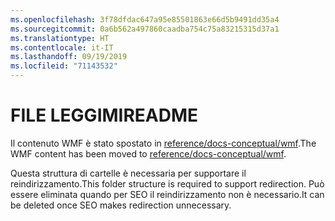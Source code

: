 ```yaml
---
ms.openlocfilehash: 3f78dfdac647a95e85501863e66d5b9491dd35a4
ms.sourcegitcommit: 0a6b562a497860caadba754c75a83215315d37a1
ms.translationtype: HT
ms.contentlocale: it-IT
ms.lasthandoff: 09/19/2019
ms.locfileid: "71143532"
---
```

# <a name="readme"></a><span data-ttu-id="ba479-101">FILE LEGGIMI</span><span class="sxs-lookup"><span data-stu-id="ba479-101">README</span></span>

<span data-ttu-id="ba479-102">Il contenuto WMF è stato spostato in [reference/docs-conceptual/wmf](https://github.com/MicrosoftDocs/PowerShell-Docs/tree/staging/reference/docs-conceptual/wmf).</span><span class="sxs-lookup"><span data-stu-id="ba479-102">The WMF content has been moved to [reference/docs-conceptual/wmf](https://github.com/MicrosoftDocs/PowerShell-Docs/tree/staging/reference/docs-conceptual/wmf).</span></span>

<span data-ttu-id="ba479-103">Questa struttura di cartelle è necessaria per supportare il reindirizzamento.</span><span class="sxs-lookup"><span data-stu-id="ba479-103">This folder structure is required to support redirection.</span></span> <span data-ttu-id="ba479-104">Può essere eliminata quando per SEO il reindirizzamento non è necessario.</span><span class="sxs-lookup"><span data-stu-id="ba479-104">It can be deleted once SEO makes redirection unnecessary.</span></span>
